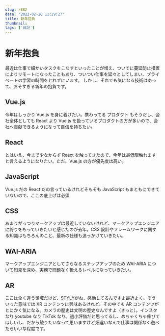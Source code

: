 ```yaml
---
slug: /882
date: '2022-02-20 11:29:27'
title: 新年抱負
thumbnail:
tags: ['日記']
---
```


# 新年抱負

最近は仕事で細かいタスクをこなすといったことが増え、ついでに蔓延防止措置によりリモートになったこともあり、ついつい仕事を延々としてしまい、プライベートの学習の時間をとれずにいます。
しかし、それでも気になる技術はあって、おそすぎる新年の抱負です。

## Vue.js

今年はしっかり Vue.js を身に着けたい。携わってる プロダクト もそうだし、会社全体としても React より Vue.js を扱っているプロダクトの方が多いので、会社へ貢献できるようになって自信を持ちたい。

## React

とはいえ、今まで少なからず React を触ってきたので、今年は最低限触れますと言えるようになりたい。ただ、Vue.js の方が優先度は高い。

## JavaScript

Vue.js だの React だの言っているけれどそもそも JavaScript もまともにできていないので、ここの底上げは必須

## CSS

あまりがっつりマークアップは最近していないけれど、マークアップエンジニアに誇りをもっていきたいと感じたのが去年。CSS 設計やフレームワークに関する知識はもちろんのこと、最新の仕様も追っかけていきたい。

## WAI-ARIA

マークアップエンジニアとしてさらなるステップアップのため WAI-ARIA について知見を深め、実務で問題なく扱えるレベルになっていきたい。

## AR

ここは全く違う領域だけど、[STYLY](https://styly.cc/ja/)がね、感動してるんですよ最近よく。そういった意味では XR コンテンツに興味あるけれど、その中でも AR コンテンツがとにかく気になる。カメラの歴史は文明の歴史なんですよ（きっと）。インスタなり youtube なり TikTok なり。過小評価だと思ってるし、めちゃくちゃ伸びてほしいし、だから触りたいなって思いますけど畑違いなんで仕事は関係なく遊べたらいいな程度です。
